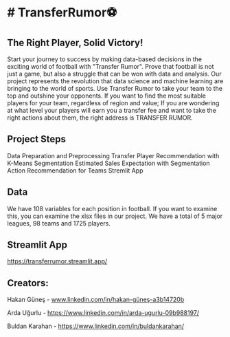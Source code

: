 # # TransferRumor⚽️

## The Right Player, Solid Victory!
Start your journey to success by making data-based decisions in the exciting world of football with "Transfer Rumor". Prove that football is not just a game, but also a struggle that can be won with data and analysis.
Our project represents the revolution that data science and machine learning are bringing to the world of sports. Use Transfer Rumor to take your team to the top and outshine your opponents.
If you want to find the most suitable players for your team, regardless of region and value; If you are wondering at what level your players will earn you a transfer fee and want to take the right actions about them, the right address is TRANSFER RUMOR.

## Project Steps
Data Preparation and Preprocessing
Transfer Player Recommendation with K-Means
Segmentation
Estimated Sales Expectation with Segmentation
Action Recommendation for Teams
Stremlit App

## Data
We have 108 variables for each position in football. If you want to examine this, you can examine the xlsx files in our project. We have a total of 5 major leagues, 98 teams and 1725 players.

## Streamlit App
https://transferrumor.streamlit.app/

## Creators:
Hakan Güneş - www.linkedin.com/in/hakan-güneş-a3b14720b

Arda Uğurlu - https://www.linkedin.com/in/arda-ugurlu-09b988197/

Buldan Karahan - https://www.linkedin.com/in/buldankarahan/
